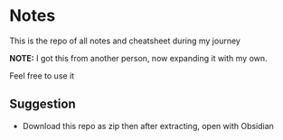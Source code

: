 # Notes

This is the repo of all notes and cheatsheet during my journey

**NOTE:** I got this from another person, now expanding it with my own.

Feel free to use it

## Suggestion

* Download this repo as zip then after extracting, open with Obsidian